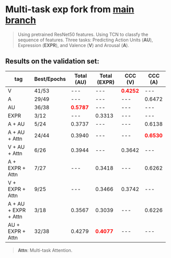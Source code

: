 # Multi-task exp fork from [main branch](https://github.com/Chrisa142857/ABAW2/tree/main)

> Using pretrained ResNet50 features.
> Using TCN to classfy the sequence of features.
> Three tasks: Predicting Action Units (**AU**), Expression (**EXPR**), and Valence (**V**) and Arousal (**A**).

## Results on the validation set:

| tag | Best/Epochs | Total (AU) | Total (EXPR) | CCC (V) | CCC (A) |
| --- | --- | --- | --- | --- | --- |
| V | 41/53 | --- | --- | **<font color=red>0.4252</font>** | --- |
| A | 29/49 | --- | --- | --- | 0.6472 |
| AU | 36/38 | **<font color=red>0.5787</font>** | --- | --- | --- |
| EXPR | 3/12 | --- | 0.3313 | --- | --- |
| A + AU | 5/24 | 0.3737 | --- | --- | 0.6138 |
| A + AU + Attn | 24/44 | 0.3940 | --- | --- | **<font color=red>0.6530</font>** |
| V + AU + Attn | 6/26 | 0.3944 | --- | 0.3642 | --- |
| A + EXPR + Attn | 7/27 | --- | 0.3418 | --- | 0.6262 |
| V + EXPR + Attn | 9/25 | --- | 0.3466 | 0.3742 | --- |
| A + AU + EXPR + Attn | 3/18 | 0.3567 | 0.3039 | --- | 0.6226 |
| AU + EXPR + Attn | 32/38 | 0.4279 | **<font color=red>0.4077</font>** | --- | --- |

> **Attn**: Multi-task Attention.
